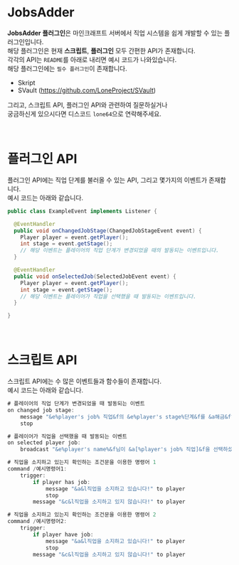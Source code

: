# JobsAdder
**JobsAdder 플러그인**은 마인크래프트 서버에서 직업 시스템을 쉽게 개발할 수 있는 플러그인입니다.<br>
해당 플러그인은 현재 **스크립트**, **플러그인** 모두 간편한 API가 존재합니다.<br>
각각의 API는 `README`를 아래로 내리면 예시 코드가 나와있습니다.<br>
해당 플러그인에는 `필수 플러그인`이 존재합니다.<br>

- Skript
- SVault (https://github.com/LoneProject/SVault)

그리고, 스크립트 API, 플러그인 API와 관련하여 질문하실거나<br>
궁금하신게 있으시다면 디스코드 `lone64`으로 연락해주세요.

<br>

# 플러그인 API
플러그인 API에는 직업 단계를 불러올 수 있는 API, 그리고 몇가지의 이벤트가 존재합니다.<br>
예시 코드는 아래와 같습니다.
```java
public class ExampleEvent implements Listener {

  @EventHandler
  public void onChangedJobStage(ChangedJobStageEvent event) {
    Player player = event.getPlayer();
    int stage = event.getStage();
    // 해당 이벤트는 플레이어의 직업 단계가 변경되었을 때의 발동되는 이벤트입니다.
  }

  @EventHandler
  public void onSelectedJob(SelectedJobEvent event) {
    Player player = event.getPlayer();
    int stage = event.getStage();
    // 해당 이벤트는 플레이어가 직업을 선택했을 때 발동되는 이벤트입니다.
  }

}
```

<br>

# 스크립트 API
스크립트 API에는 수 많은 이벤트들과 함수들이 존재합니다.<br>
예시 코드는 아래와 같습니다.

```javascript
# 플레이어의 직업 단계가 변경되었을 때 발동되는 이벤트
on changed job stage:
	message "&e%player's job% 직업&f의 &e%player's stage%단계&f를 &a해금&f하셨습니다!" to player
	stop

# 플레이어가 직업을 선택했을 때 발동되는 이벤트
on selected player job:
	broadcast "&e%player's name%&f님이 &a[%player's job% 직업]&f을 선택하셨습니다!"

# 직업을 소지하고 있는지 확인하는 조건문을 이용한 명령어 1
command /예시명령어1:
	trigger:
		if player has job:
			message "&a&l직업을 소지하고 있습니다!" to player
			stop
		message "&c&l직업을 소지하고 있지 않습니다!" to player

# 직업을 소지하고 있는지 확인하는 조건문을 이용한 명령어 2
command /예시명령어2:
	trigger:
		if player have job:
			message "&a&l직업을 소지하고 있습니다!" to player
			stop
		message "&c&l직업을 소지하고 있지 않습니다!" to player
```
